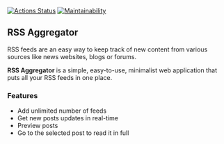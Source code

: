 [![Actions Status](https://github.com/faciledictu/frontend-project-11/workflows/hexlet-check/badge.svg)](https://github.com/faciledictu/frontend-project-11/actions)
[![Maintainability](https://api.codeclimate.com/v1/badges/c6f10a59c9130faefe09/maintainability)](https://codeclimate.com/github/faciledictu/frontend-project-11/maintainability)

## RSS Aggregator

RSS feeds are an easy way to keep track of new content from various sources like news websites, blogs or forums.

**RSS Aggregator** is a simple, easy-to-use, minimalist web application that puts all your RSS feeds in one place.

### Features

- Add unlimited number of feeds
- Get new posts updates in real-time
- Preview posts
- Go to the selected post to read it in full
